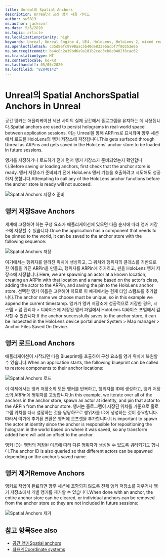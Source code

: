 ```yaml
---
title: Unreal의 Spatial Anchors
description: Unreal의 공간 앵커 사용 가이드
author: sw5813
ms.author: jacksonf
ms.date: 5/5/2020
ms.topic: article
ms.localizationpriority: high
keywords: Unreal, Unreal Engine 4, UE4, HoloLens, HoloLens 2, mixed reality, 개발, 기능, 설명서, 가이드, 홀로그램, 공간 앵커
ms.openlocfilehash: c35d8efc9998aac5b40de833e5acbf7f80353e6b
ms.sourcegitcommit: ba4c8c2a19bd6a9a181b2cec3cb8e0402f8cac62
ms.translationtype: HT
ms.contentlocale: ko-KR
ms.lasthandoff: 05/05/2020
ms.locfileid: "82840142"
---
```

# <a name="spatial-anchors-in-unreal"></a><span data-ttu-id="3e061-104">Unreal의 Spatial Anchors</span><span class="sxs-lookup"><span data-stu-id="3e061-104">Spatial Anchors in Unreal</span></span>

<span data-ttu-id="3e061-105">공간 앵커는 애플리케이션 세션 사이의 실제 공간에서 홀로그램을 유지하는 데 사용됩니다.</span><span class="sxs-lookup"><span data-stu-id="3e061-105">Spatial anchors are used to persist holograms in real-world space between application sessions.</span></span>  <span data-ttu-id="3e061-106">이는 Unreal을 통해 ARPins로 표시되며 향후 세션에서 로드될 HoloLens의 앵커 저장소에 저장됩니다.</span><span class="sxs-lookup"><span data-stu-id="3e061-106">This gets surfaced through Unreal as ARPins and gets saved in the HoloLens’ anchor store to be loaded in future sessions.</span></span> 

<span data-ttu-id="3e061-107">앵커를 저장하거나 로드하기 전에 먼저 앵커 저장소가 준비되었는지 확인합니다.</span><span class="sxs-lookup"><span data-stu-id="3e061-107">Before saving or loading anchors, first check that the anchor store is ready.</span></span>  <span data-ttu-id="3e061-108">앵커 저장소가 준비되기 전에 HoloLens 앵커 기능을 호출하려고 시도해도 성공하지 못합니다.</span><span class="sxs-lookup"><span data-stu-id="3e061-108">Attempting to call any of the HoloLens anchor functions before the anchor store is ready will not succeed.</span></span>  

![Spatial Anchors 저장소 준비](images/unreal-spatialanchors-store-ready.PNG)

## <a name="save-anchors"></a><span data-ttu-id="3e061-110">앵커 저장</span><span class="sxs-lookup"><span data-stu-id="3e061-110">Save Anchors</span></span>

<span data-ttu-id="3e061-111">세계에 고정해야 하는 구성 요소가 애플리케이션에 있으면 다음 순서에 따라 앵커 저장소에 저장할 수 있습니다.</span><span class="sxs-lookup"><span data-stu-id="3e061-111">Once the application has a component that needs to be pinned to the world, it can be saved to the anchor store with the following sequence:</span></span> 

![Spatial Anchors 저장](images/unreal-spatialanchors-save.PNG)

<span data-ttu-id="3e061-113">여기에서는 행위자를 알려진 위치에 생성하고, 그 위치와 행위자의 클래스를 기반으로 한 이름을 가진 ARPin을 만들고, 행위자를 ARPin에 추가하고, 핀을 HoloLens 앵커 저장소에 저장합니다.</span><span class="sxs-lookup"><span data-stu-id="3e061-113">Here, we are spawning an actor at a known location, creating an ARPin with that location and a name based on the actor’s class, adding the actor to the ARPin, and saving the pin to the HoloLens anchor store.</span></span>  <span data-ttu-id="3e061-114">선택한 앵커 이름은 고유해야 하므로 이 예제에서는 현재 타임 스탬프를 추가합니다.</span><span class="sxs-lookup"><span data-stu-id="3e061-114">The anchor name we choose must be unique, so in this example we append the current timestamp.</span></span>  <span data-ttu-id="3e061-115">앵커가 앵커 저장소에 성공적으로 저장한 경우, 시스템 > 맵 관리자 > 디바이스에 저장된 앵커 파일에서 HoloLens 디바이스 포털에서 검사할 수 있습니다.</span><span class="sxs-lookup"><span data-stu-id="3e061-115">If the anchor successfully saves to the anchor store, it can be inspected in the HoloLens device portal under System > Map manager > Anchor Files Saved On Device.</span></span> 

## <a name="load-anchors"></a><span data-ttu-id="3e061-116">앵커 로드</span><span class="sxs-lookup"><span data-stu-id="3e061-116">Load Anchors</span></span>

<span data-ttu-id="3e061-117">애플리케이션이 시작되면 다음 Blueprint를 호출하여 구성 요소를 앵커 위치에 복원할 수 있습니다.</span><span class="sxs-lookup"><span data-stu-id="3e061-117">When an application starts, the following blueprint can be called to restore components to their anchor locations:</span></span>

![Spatial Anchors 로드](images/unreal-spatialanchors-load.PNG)

<span data-ttu-id="3e061-119">이 예제에서는 앵커 저장소의 모든 앵커를 반복하고, 행위자를 ID에 생성하고, 앵커 저장소의 ARPin에 행위자를 고정합니다.</span><span class="sxs-lookup"><span data-stu-id="3e061-119">In this example, we iterate over all of the anchors in the anchor store, spawn an actor at identity, and pin that actor to the ARPin from the anchor store.</span></span>  <span data-ttu-id="3e061-120">앵커는 홀로그램이 저장된 위치를 기준으로 홀로그램 위치를 다시 설정하는 것을 담당하므로 행위자를 ID에 생성하는 것이 중요합니다. 따라서 여기에 추가된 변환은 앵커에 오프셋을 추가합니다.</span><span class="sxs-lookup"><span data-stu-id="3e061-120">It is important to spawn the actor at identity since the anchor is responsible for repositioning the hologram in the world based on where it was saved, so any transform added here will add an offset to the anchor.</span></span> 

<span data-ttu-id="3e061-121">앵커 ID는 앵커의 저장된 이름에 따라 다른 행위자가 생성될 수 있도록 쿼리되기도 합니다.</span><span class="sxs-lookup"><span data-stu-id="3e061-121">The anchor ID is also queried so that different actors can be spawned depending on the anchor’s saved name.</span></span> 

## <a name="remove-anchors"></a><span data-ttu-id="3e061-122">앵커 제거</span><span class="sxs-lookup"><span data-stu-id="3e061-122">Remove Anchors</span></span> 

<span data-ttu-id="3e061-123">앵커로 작업이 완료되면 향후 세션에 포함되지 않도록 전체 앵커 저장소를 지우거나 앵커 저장소에서 개별 앵커를 제거할 수 있습니다.</span><span class="sxs-lookup"><span data-stu-id="3e061-123">When done with an anchor, the entire anchor store can be cleared, or individual anchors can be removed from the anchor store so they are not included in future sessions:</span></span> 

![Spatial Anchors 제거](images/unreal-spatialanchors-remove.PNG)

## <a name="see-also"></a><span data-ttu-id="3e061-125">참고 항목</span><span class="sxs-lookup"><span data-stu-id="3e061-125">See also</span></span>
* [<span data-ttu-id="3e061-126">공간 앵커</span><span class="sxs-lookup"><span data-stu-id="3e061-126">Spatial anchors</span></span>](spatial-anchors.md)
* [<span data-ttu-id="3e061-127">좌표계</span><span class="sxs-lookup"><span data-stu-id="3e061-127">Coordinate systems</span></span>](coordinate-systems.md)
